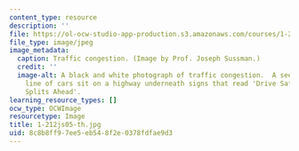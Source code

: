 ```yaml
---
content_type: resource
description: ''
file: https://ol-ocw-studio-app-production.s3.amazonaws.com/courses/1-212j-an-introduction-to-intelligent-transportation-systems-spring-2005/8c8b8ff97ee5eb548f2e0378fdfae9d3_1-212js05-th.jpg
file_type: image/jpeg
image_metadata:
  caption: Traffic congestion. (Image by Prof. Joseph Sussman.)
  credit: ''
  image-alt: A black and white photograph of traffic congestion.  A seemingly endless
    line of cars sit on a highway underneath signs that read 'Drive Safely' and 'Traffic
    Splits Ahead'.
learning_resource_types: []
ocw_type: OCWImage
resourcetype: Image
title: 1-212js05-th.jpg
uid: 8c8b8ff9-7ee5-eb54-8f2e-0378fdfae9d3
---
```

